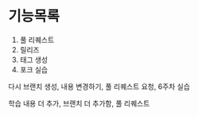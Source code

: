 # 기능목록 
1. 풀 리퀘스트
2. 릴리즈
3. 태그 생성
4. 포크 실습

다시 브랜치 생성, 내용 변경하기, 풀 리퀘스트 요청, 6주차 실습

학습 내용 더 추가, 브랜치 더 추가함, 풀 리퀘스트

